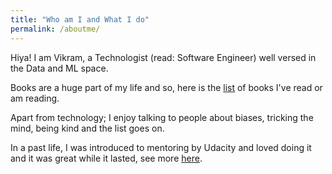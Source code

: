 ```yaml
---
title: "Who am I and What I do"
permalink: /aboutme/
---
```

Hiya! I am Vikram, a Technologist (read: Software Engineer) well versed in the Data and ML space. 

Books are a huge part of my life and so, here is the [list](/books/) of books I've read or am reading. 

Apart from technology; I enjoy talking to people about biases, tricking the mind, being kind and the list goes on. 

In a past life, I was introduced to mentoring by Udacity and loved doing it and it was great while it lasted, see more [here](/mentoring/). 
